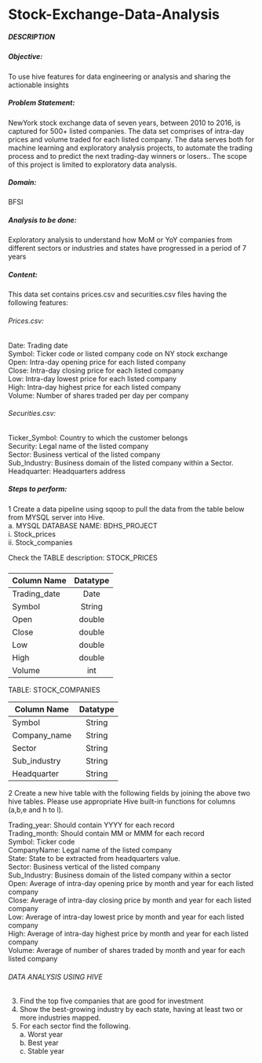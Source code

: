 # Stock-Exchange-Data-Analysis

##### DESCRIPTION

##### Objective:
To use hive features for data engineering or analysis and sharing the actionable insights

##### Problem Statement:
NewYork stock exchange data of seven years, between 2010 to 2016, is captured for 500+ listed companies. The data set comprises of intra-day prices and volume traded for each listed company. The data serves both for machine learning and exploratory analysis projects, to automate the trading process and to predict the next trading-day winners or losers.. The scope of this project is limited to exploratory data analysis.

##### Domain: 
BFSI

##### Analysis to be done: 
Exploratory analysis to understand how MoM or YoY companies from different sectors or industries and states have progressed in a period of 7 years

##### Content: 
This data set contains prices.csv and securities.csv files having the following features:

###### Prices.csv:

Date: Trading date<br>
Symbol: Ticker code or listed company code on NY stock exchange<br>
Open: Intra-day opening price for each listed company<br>
Close: Intra-day closing price for each listed company<br>
Low: Intra-day lowest price for each listed company<br>
High: Intra-day highest price for each listed company<br>
Volume: Number of shares traded per day per company<br>

###### Securities.csv:

Ticker_Symbol: Country to which the customer belongs <br>
Security: Legal name of the listed company<br>
Sector: Business vertical of the listed company<br>
Sub_Industry: Business domain of the listed company within a Sector.<br>
Headquarter: Headquarters address<br>

##### Steps to perform:

1 Create a data pipeline using sqoop to pull the data from the table below from MYSQL server into Hive.<br>
    a. MYSQL DATABASE NAME: BDHS_PROJECT<br>
        i. Stock_prices <br>
        ii. Stock_companies<br>

Check the TABLE description: STOCK_PRICES <br>
##### 
| Column Name       | Datatype       | 
| ------------- |:-------------:|
| Trading_date  | Date |
| Symbol      | String|
| Open | double |
| Close | double |
| Low | double |
| High | double |
| Volume | int |

TABLE: STOCK_COMPANIES

| Column Name |	Datatype |
| ----------- | :-----------:|
|Symbol	|String|
|Company_name|	String|
|Sector	|String|
|Sub_industry|	String|
|Headquarter|	String|

2  Create a new hive table with the following fields by joining the above two hive tables.
Please use appropriate Hive built-in functions for columns (a,b,e and h to l). <br>

Trading_year: Should contain YYYY for each record<br>
Trading_month: Should contain MM or MMM for each record<br>
Symbol: Ticker code<br>
CompanyName: Legal name of the listed company<br>
State: State to be extracted from headquarters value.<br>
Sector: Business vertical of the listed company<br>
Sub_Industry: Business domain of the listed company within a sector<br>
Open: Average of intra-day opening price by month and year for each listed company<br>
Close: Average of intra-day closing price by month and year for each listed company<br>
Low: Average of intra-day lowest price by month and year for each listed company<br>
High: Average of intra-day highest price by month and year for each listed company<br>
Volume: Average of number of shares traded by month and year for each listed company<br>

###### DATA ANALYSIS USING HIVE

3. Find the top five companies that are good for investment <br>
4. Show the best-growing industry by each state, having at least two or more industries mapped.<br>
5. For each sector find the following.<br>
        a. Worst year <br>
        b. Best year <br>
        c. Stable year <br>